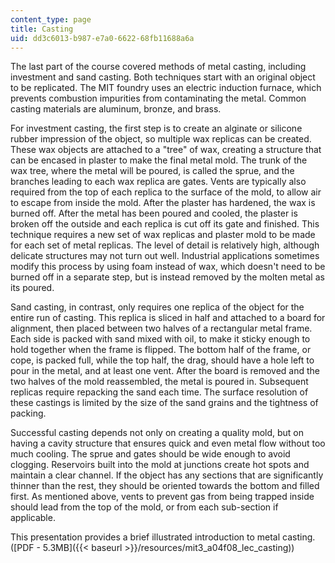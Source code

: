 ```yaml
---
content_type: page
title: Casting
uid: dd3c6013-b987-e7a0-6622-68fb11688a6a
---
```


The last part of the course covered methods of metal casting, including investment and sand casting. Both techniques start with an original object to be replicated. The MIT foundry uses an electric induction furnace, which prevents combustion impurities from contaminating the metal. Common casting materials are aluminum, bronze, and brass.

For investment casting, the first step is to create an alginate or silicone rubber impression of the object, so multiple wax replicas can be created. These wax objects are attached to a "tree" of wax, creating a structure that can be encased in plaster to make the final metal mold. The trunk of the wax tree, where the metal will be poured, is called the sprue, and the branches leading to each wax replica are gates. Vents are typically also required from the top of each replica to the surface of the mold, to allow air to escape from inside the mold. After the plaster has hardened, the wax is burned off. After the metal has been poured and cooled, the plaster is broken off the outside and each replica is cut off its gate and finished. This technique requires a new set of wax replicas and plaster mold to be made for each set of metal replicas. The level of detail is relatively high, although delicate structures may not turn out well. Industrial applications sometimes modify this process by using foam instead of wax, which doesn't need to be burned off in a separate step, but is instead removed by the molten metal as its poured.

Sand casting, in contrast, only requires one replica of the object for the entire run of casting. This replica is sliced in half and attached to a board for alignment, then placed between two halves of a rectangular metal frame. Each side is packed with sand mixed with oil, to make it sticky enough to hold together when the frame is flipped. The bottom half of the frame, or cope, is packed full, while the top half, the drag, should have a hole left to pour in the metal, and at least one vent. After the board is removed and the two halves of the mold reassembled, the metal is poured in. Subsequent replicas require repacking the sand each time. The surface resolution of these castings is limited by the size of the sand grains and the tightness of packing.

Successful casting depends not only on creating a quality mold, but on having a cavity structure that ensures quick and even metal flow without too much cooling. The sprue and gates should be wide enough to avoid clogging. Reservoirs built into the mold at junctions create hot spots and maintain a clear channel. If the object has any sections that are significantly thinner than the rest, they should be oriented towards the bottom and filled first. As mentioned above, vents to prevent gas from being trapped inside should lead from the top of the mold, or from each sub-section if applicable.

This presentation provides a brief illustrated introduction to metal casting. ([PDF - 5.3MB]({{< baseurl >}}/resources/mit3_a04f08_lec_casting))